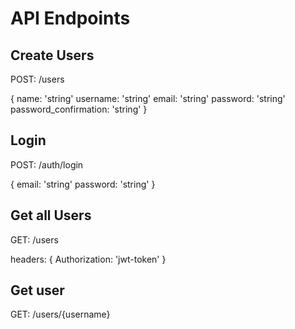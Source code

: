# API Endpoints

## Create Users
POST: /users

{
  name: 'string'
  username: 'string'
  email: 'string'
  password: 'string'
  password_confirmation: 'string'
}

## Login
POST: /auth/login

{
  email: 'string'
  password: 'string'
}

## Get all Users
GET: /users

headers: {
  Authorization: 'jwt-token'
}

## Get user
GET: /users/{username}
